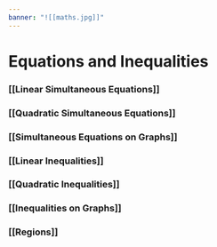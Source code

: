 ```yaml
---
banner: "![[maths.jpg]]"
---
```

# Equations and Inequalities

### [[Linear Simultaneous Equations]]

### [[Quadratic Simultaneous Equations]]

### [[Simultaneous Equations on Graphs]]

### [[Linear Inequalities]]

### [[Quadratic Inequalities]]

### [[Inequalities on Graphs]]

### [[Regions]]